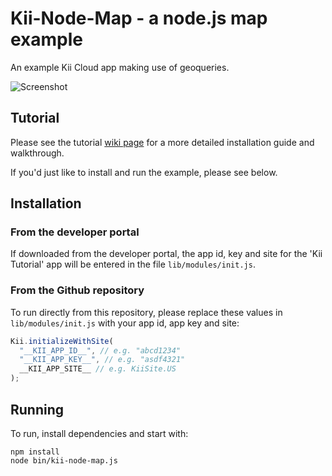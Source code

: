# Kii-Node-Map - a node.js map example

An example Kii Cloud app making use of geoqueries.

![Screenshot](https://raw.githubusercontent.com/wiki/rgravina/Kii-Node-Map/images/screenshot.png)

## Tutorial

Please see the tutorial [wiki page](https://github.com/rgravina/Kii-Node-Map/wiki/Kii-Node-Map-Tutorial) for a more detailed installation guide and walkthrough.

If you'd just like to install and run the example, please see below.

## Installation

### From the developer portal
If downloaded from the developer portal, the app id, key and site for the 'Kii Tutorial' app will be entered in the file `lib/modules/init.js`. 

### From the Github repository
To run directly from this repository, please replace these values in `lib/modules/init.js` with your app id, app key and site:

```javascript
Kii.initializeWithSite(
  "__KII_APP_ID__", // e.g. "abcd1234"
  "__KII_APP_KEY__", // e.g. "asdf4321"
  __KII_APP_SITE__ // e.g. KiiSite.US
);
```

## Running

To run, install dependencies and start with:
```
npm install
node bin/kii-node-map.js
```
